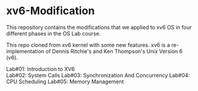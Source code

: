 # xv6-Modification
This repository contains the modifications that we applied to xv6 OS in four different phases in the OS Lab course.

This repo cloned from xv6 kernel with some new features. xv6 is a re-implementation of Dennis Ritchie's and Ken Thompson's Unix Version 6 (v6).

Lab#01: Introduction to XV6 <br />
Lab#02: System Calls
Lab#03: Synchronization And Concurrency
Lab#04: CPU Scheduling
Lab#05: Memory Management
